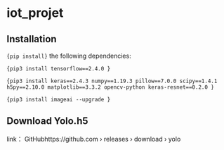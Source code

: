 # iot_projet
## Installation

```{pip install}``` the following dependencies:

```{pip3 install tensorflow==2.4.0 }```

```{pip3 install keras==2.4.3 numpy==1.19.3 pillow==7.0.0 scipy==1.4.1 h5py==2.10.0 matplotlib==3.3.2 opencv-python keras-resnet==0.2.0 }```

```{pip3 install imageai --upgrade }```

## Download Yolo.h5
link： GitHubhttps://github.com › releases › download › yolo
